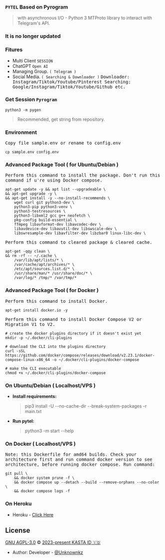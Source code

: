 ### `PYTEL` Based on Pyrogram
> with asynchronous I/O - Python 3 MTProto library to interact with Telegram's API.

### It is no longer updated

### Fitures
  * Multi Client `SESSION`
  * ChatGPT `Open AI`
  * Managing Group. `( Telegram )`
  * Social Media. `( Searching & Downloader )`
      <kbd>
          Downloader:
          Instagram/Tiktok/Youtube/Pinterest
      </kbd>
      <kbd>
          Searching:
          Google/Instagram/Tiktok/Youtube/Github etc.
      </kbd>

### Get Session `Pyrogram`
    python3 -m pygen
   > Recommended, get string from repository.

### Environment
  <kbd>
Copy file sample.env or rename to config.env
  </kbd>

    cp sample.env config.env

### Advanced Package Tool ( for Ubuntu/Debian )
  <kbd>
Perform this command to install the package.
Don't run this command if u're using Docker compose.
  </kbd>

    apt-get update -y && apt list --upgradeable \
    && apt-get upgrade -y \
    && apt-get install -y --no-install-recommends \
        wget curl git python3-dev \
        python3-pip python3-venv \
        python3-testresources \
        python3-libxml2 gcc g++ neofetch \
        pkg-config build-essential \
        ffmpeg libavformat-dev libavcodec-dev \
        libavdevice-dev libavutil-dev libswscale-dev \
        libswresample-dev libavfilter-dev libzbar0 linux-libc-dev \

  <kbd>
Perform this command to cleared package & cleared cache.
  </kbd>

    apt-get -qqy clean \
    && rm -rf -- ~/.cache \
        /var/lib/apt/lists/* \
        /var/cache/apt/archives/* \
        /etc/apt/sources.list.d/* \
        /usr/share/man/* /usr/share/doc/* \
        /var/log/* /tmp/* /var/tmp/*

### Advanced Package Tool ( for Docker )
  <kbd>
Perform this command to install Docker.
  </kbd>

    apt-get install docker.io -y

  <kbd>
Perform this command to install Docker Compose V2 or Migration V1 to V2.
  </kbd>

    # create the docker plugins directory if it doesn't exist yet
    mkdir -p ~/.docker/cli-plugins

    # download the CLI into the plugins directory
    curl -sSL https://github.com/docker/compose/releases/download/v2.23.1/docker-compose-linux-x86_64 -o ~/.docker/cli-plugins/docker-compose

    # make the CLI executable
    chmod +x ~/.docker/cli-plugins/docker-compose

### On Ubuntu/Debian ( Localhost/VPS )
  * <strong>Install requirements:</strong>
    > pip3 install -U --no-cache-dir --break-system-packages -r main.txt
  * <strong>Run pytel:</strong>
    > python3 -m start --help

### On Docker ( Localhost/VPS )
  <kbd>
Note: this Dockerfile for amd64 builds. Check your architecture first and run command docker version to see architecture, before running docker compose.
  </kbd>
  <kbd>
Run command:
  </kbd>

    git pull \
        && docker system prune -f \
        && docker compose up --detach --build --remove-orphans --no-color \
        && docker compose logs -f

### On Heroku
  * Heroku - [Click Here][heroku]

## License
[GNU AGPL-3.0][license] © [2023-present KASTA ID 🇮🇩][kastaid]
  * Author: Developer - [@Unknownkz][unknownkz]

[heroku]: https://dashboard.heroku.com/new?template=https://github.com/kastaid/pytel
[license]: https://opensource.org/license/agpl-v3/
[kastaid]: https://github.com/kastaid
[unknownkz]: https://github.com/unknownkz
